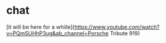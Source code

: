 # chat

[it will be here for a whiile](https://www.youtube.com/watch?v=PQmSUHhP3ug&ab_channel=Porsche Tribute 919)
